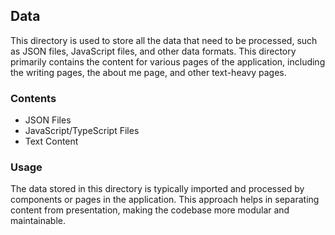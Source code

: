 ## Data

This directory is used to store all the data that need to be processed, such as JSON files, JavaScript files, and other data formats. This directory primarily contains the content for various pages of the application, including the writing pages, the about me page, and other text-heavy pages.

### Contents

- JSON Files
- JavaScript/TypeScript Files
- Text Content

### Usage

The data stored in this directory is typically imported and processed by components or pages in the application. This approach helps in separating content from presentation, making the codebase more modular and maintainable.
